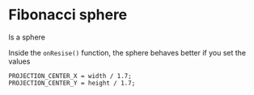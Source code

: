 # Fibonacci sphere

Is a sphere

Inside the `onResise()` function, the sphere behaves better if you set the values
```
PROJECTION_CENTER_X = width / 1.7;
PROJECTION_CENTER_Y = height / 1.7;
```
